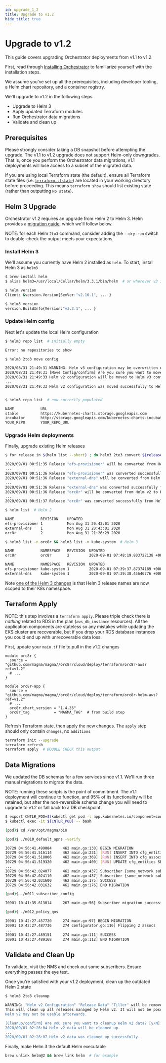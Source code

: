 ```yaml
---
id: upgrade_1_2
title: Upgrade to v1.2
hide_title: true
---
```


# Upgrade to v1.2

This guide covers upgrading Orchestrator deployments from v1.1 to v1.2.

First, read through [Installing Orchestrator](deploy_install.md) to familiarize
yourself with the installation steps.

We assume you've set up all the prerequisites, including developer tooling,
a Helm chart repository, and a container registry.

We'll upgrade to v1.2 in the following steps

- Upgrade to Helm 3
- Apply updated Terraform modules
- Run Orchestrator data migrations
- Validate and clean up

## Prerequisites

Please strongly consider taking a DB snapshot before attempting the upgrade.
The v1.1 to v1.2 upgrade does not support Helm-only downgrades. That is,
once you perform the Orchestrator data migrations, v1.1 deployments will lose
access to a subset of the migrated data.

If you are using local Terraform state (the default), ensure all Terraform state files (i.e. [`terraform.tfstate`](https://www.terraform.io/docs/state/index.html)) are located in your working directory before proceeding. This means `terraform show` should list existing state (rather than outputting `No state`).


## Helm 3 Upgrade

Orchestrator v1.2 requires an upgrade from Helm 2 to Helm 3. Helm provides a
[migration guide](https://helm.sh/blog/migrate-from-helm-v2-to-helm-v3/), which
we'll follow below.

NOTE: for each Helm `2to3` command, consider adding the `--dry-run` switch to
double-check the output meets your expectations.

### Install Helm 3

We'll assume you currently have Helm 2 installed as `helm`. To start, install
Helm 3 as `helm3`

```bash
$ brew install helm
$ alias helm3=/usr/local/Cellar/helm/3.3.1/bin/helm  # or wherever v3 is

$ helm version
Client: &version.Version{SemVer:"v2.16.1", ... }

$ helm3 version
version.BuildInfo{Version:"v3.3.1", ... }
```

### Update Helm config

Next let's update the local Helm configuration

```bash
$ helm3 repo list  # initially empty

Error: no repositories to show

$ helm3 2to3 move config

2020/08/31 21:49:31 WARNING: Helm v3 configuration may be overwritten during this operation.
2020/08/31 21:49:31 [Move Config/confirm] Are you sure you want to move the v2 configuration? [y/N]: y
2020/08/31 21:49:33 Helm v2 configuration will be moved to Helm v3 configuration.
...
2020/08/31 21:49:33 Helm v2 configuration was moved successfully to Helm v3 configuration.


$ helm3 repo list  # now correctly populated

NAME            URL
stable          https://kubernetes-charts.storage.googleapis.com
incubator       http://storage.googleapis.com/kubernetes-charts-incubator
YOUR_REPO       YOUR_REPO_URL
```

### Upgrade Helm deployments

Finally, upgrade existing Helm releases

```bash
$ for release in $(helm list --short) ; do helm3 2to3 convert ${release} ; done

2020/09/01 00:51:35 Release "efs-provisioner" will be converted from Helm v2 to Helm v3.
...
2020/09/01 00:51:36 Release "efs-provisioner" was converted successfully from Helm v2 to Helm v3.
2020/09/01 00:51:36 Release "external-dns" will be converted from Helm v2 to Helm v3.
...
2020/09/01 00:51:36 Release "external-dns" was converted successfully from Helm v2 to Helm v3.
2020/09/01 00:51:36 Release "orc8r" will be converted from Helm v2 to Helm v3.
...
2020/09/01 00:51:37 Release "orc8r" was converted successfully from Helm v2 to Helm v3.

$ helm list  # Helm 2

NAME            REVISION    UPDATED                                           STATUS    CHART                   APP VERSION NAMESPACE
efs-provisioner 1           Mon Aug 31 20:43:01 2020                          DEPLOYED  efs-provisioner-0.11.0  v2.4.0      kube-system
external-dns    1           Mon Aug 31 20:43:01 2020                          DEPLOYED  external-dns-2.19.1     0.6.0       kube-system
orc8r           2           Mon Aug 31 21:26:29 2020                          DEPLOYED  orc8r-1.4.21            1.0         orc8r

$ helm3 list -n orc8r && helm3 list -n kube-system  # Helm 3

NAME            NAMESPACE   REVISION  UPDATED                                 STATUS    CHART                   APP VERSION
orc8r           orc8r       2         2020-09-01 07:48:19.803722138 +0000 UTC deployed  orc8r-1.4.21            1.0

NAME            NAMESPACE   REVISION  UPDATED                                 STATUS    CHART                   APP VERSION
efs-provisioner kube-system 1         2020-09-01 07:39:37.87374189 +0000 UTC  deployed  efs-provisioner-0.11.0  v2.4.0
external-dns    kube-system 1         2020-09-01 07:39:38.45646776 +0000 UTC  deployed  external-dns-2.19.1     0.6.0
```

Note [one of the Helm 3 changes](https://v3.helm.sh/docs/faq/#changes-since-helm-2)
is that Helm 3 release names are now scoped to their K8s namespace.

## Terraform Apply

NOTE: this step involves a `terraform apply`. Please triple check there is
*nothing* related to RDS in the plan (`aws_db_instance` resources). All the
application components are stateless so any mistakes while updating the EKS
cluster are recoverable, but if you drop your RDS database instances you could
end up with unrecoverable data loss.

First, update your `main.tf` file to pull in the v1.2 changes

```hcl-terraform
module orc8r {
  source = "github.com/magma/magma//orc8r/cloud/deploy/terraform/orc8r-aws?ref=v1.2"
  # ...
}

module orc8r-app {
  source = "github.com/magma/magma//orc8r/cloud/deploy/terraform/orc8r-helm-aws?ref=v1.2"
  # ...
  orc8r_chart_version = "1.4.35"
  orc8r_tag           = "MAGMA_TAG"  # from build step
}
```

Refresh Terraform state, then apply the new changes. The `apply` step should
only contain `changes`, no `additions`

```bash
terraform init --upgrade
terraform refresh
terraform apply  # DOUBLE CHECK this output
```

## Data Migrations

We updated the DB schemas for a few services since v1.1. We'll run three
manual migrations to migrate the data.

NOTE: running these scripts is the point of commitment. The v1.1 deployment
will continue to function, and 95% of its functionality will be retained, but
after the non-reversible schema change you will need to upgrade to v1.2 or fall
back to a DB checkpoint.

```bash
$ export CNTLR_POD=$(kubectl get pod -l app.kubernetes.io/component=controller -o jsonpath='{.items[0].metadata.name}')
$ kubectl exec -it ${CNTLR_POD} -- bash

(pod)$ cd /var/opt/magma/bin

(pod)$ ./m010_default_apns -verify

I0729 04:56:41.499084     462 main.go:130] BEGIN MIGRATION
I0729 04:56:41.516114     462 main.go:231] [RUN] INSERT INTO cfg_entities (pk,network_id,type,"key",graph_id,config) VALUES ($1,$2,$3,$4,$5,$6) [ ... ]
I0729 04:56:41.518006     462 main.go:369] [RUN] INSERT INTO cfg_assocs (from_pk,to_pk) VALUES ($1,$2),($3,$4),($5,$6),($7,$8),($9,$10),($11,$12) [ ... ]
I0729 04:56:41.519320     462 main.go:400] [RUN] UPDATE cfg_entities SET graph_id = $1 WHERE (network_id = $2 AND (graph_id = $3 OR graph_id = $4 OR graph_id = $5 OR graph_id = $6 OR graph_id = $7 OR graph_id = $8)) [ ... ]
...
I0729 04:56:42.024077     462 main.go:437] Subscriber {some_network subscriber IMSI0123456789 <nil> 00665aeb-968e-4319-8dc9-260647a4105b [apn-oai.ipv4] [] 1} has APN assocs [oai.ipv4]
I0729 04:56:42.024110     462 main.go:437] Subscriber {some_network subscriber IMSI0123456789 <nil> 00665aeb-968e-4319-8dc9-260647a4105b [apn-oai.ipv4] [] 1} has APN assocs [oai.ipv4]
I0729 04:56:42.031600     462 main.go:175] SUCCESS
I0729 04:56:42.031632     462 main.go:176] END MIGRATION

(pod)$ ./m011_subscriber_config

I0901 10:41:35.613014     267 main.go:56] Subscriber migration successfully completed

(pod)$ ./m012_policy_qos

I0901 10:42:27.457720     274 main.go:97] BEGIN MIGRATION
I0901 10:42:27.487736     274 configurator.go:116] Flipping 2 assocs
...
I0901 10:42:27.489151     274 main.go:111] SUCCESS
I0901 10:42:27.489168     274 main.go:112] END MIGRATION
```

## Validate and Clean Up

To validate, visit the NMS and check out some subscribers. Ensure everything
passes the eye test.

Once you're satisfied with your v1.2 deployment, clean up the outdated Helm 2
state

```bash
$ helm3 2to3 cleanup

WARNING: "Helm v2 Configuration" "Release Data" "Tiller" will be removed.
This will clean up all releases managed by Helm v2. It will not be possible to restore them if you haven't made a backup of the releases.
Helm v2 may not be usable afterwards.

[Cleanup/confirm] Are you sure you want to cleanup Helm v2 data? [y/N]: y
2020/09/01 02:26:04 Helm v2 data will be cleaned up.
...
2020/09/01 02:26:07 Helm v2 data was cleaned up successfully.
```

Finally, make Helm 3 the default Helm executable

```bash
brew unlink helm@2 && brew link helm  # for example
```
